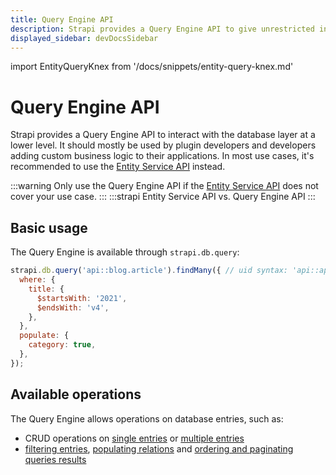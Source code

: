 ```yaml
---
title: Query Engine API
description: Strapi provides a Query Engine API to give unrestricted internal access to the database layer at a lower level.
displayed_sidebar: devDocsSidebar
---
```


import EntityQueryKnex from '/docs/snippets/entity-query-knex.md'

# Query Engine API

Strapi provides a Query Engine API to interact with the database layer at a lower level. It should mostly be used by plugin developers and developers adding custom business logic to their applications. In most use cases, it's recommended to use the [Entity Service API](/dev-docs/api/entity-service/) instead.

:::warning
Only use the Query Engine API if the [Entity Service API](/dev-docs/api/entity-service/) does not cover your use case.
:::
:::strapi Entity Service API vs. Query Engine API
<EntityQueryKnex components={props.components} />
:::

## Basic usage

The Query Engine is available through `strapi.db.query`:

```js
strapi.db.query('api::blog.article').findMany({ // uid syntax: 'api::api-name.content-type-name'
  where: {
    title: {
      $startsWith: '2021',
      $endsWith: 'v4',
    },
  },
  populate: {
    category: true,
  },
});
```

## Available operations

The Query Engine allows operations on database entries, such as:

- CRUD operations on [single entries](/dev-docs/api/query-engine/single-operations) or [multiple entries](/dev-docs/api/query-engine/bulk-operations)
- [filtering entries](/dev-docs/api/query-engine/filtering), [populating relations](/dev-docs/api/query-engine/populating) and [ordering and paginating queries results](/dev-docs/api/query-engine/order-pagination)